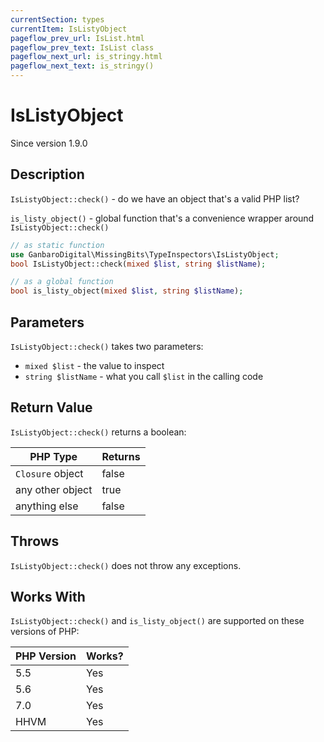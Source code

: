 ```yaml
---
currentSection: types
currentItem: IsListyObject
pageflow_prev_url: IsList.html
pageflow_prev_text: IsList class
pageflow_next_url: is_stringy.html
pageflow_next_text: is_stringy()
---
```


# IsListyObject

<div class="callout info" markdown="1">
Since version 1.9.0
</div>

## Description

`IsListyObject::check()` - do we have an object that's a valid PHP list?

`is_listy_object()` - global function that's a convenience wrapper around `IsListyObject::check()`

```php
// as static function
use GanbaroDigital\MissingBits\TypeInspectors\IsListyObject;
bool IsListyObject::check(mixed $list, string $listName);

// as a global function
bool is_listy_object(mixed $list, string $listName);
```

## Parameters

`IsListyObject::check()` takes two parameters:

* `mixed $list` - the value to inspect
* `string $listName` - what you call `$list` in the calling code

## Return Value

`IsListyObject::check()` returns a boolean:

PHP Type | Returns
---------|--------
`Closure` object | false
any other object | true
anything else | false

## Throws

`IsListyObject::check()` does not throw any exceptions.

## Works With

`IsListyObject::check()` and `is_listy_object()` are supported on these versions of PHP:

PHP Version | Works?
------------|-------
5.5 | Yes
5.6 | Yes
7.0 | Yes
HHVM | Yes
